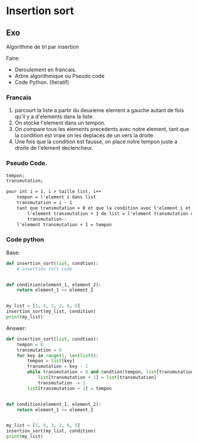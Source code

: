 # Insertion sort

## Exo

Algorithme de tri par insertion

Faire:
- Deroulement en francais.
- Arbre algorithmique ou Pseudo code
- Code Python. (Iteratif)

### Francais

1. parcourt la liste a partir du deuxieme element a gauche autant de fois qu'il y a d'elements dans la liste.
2. On stocke l'element dans un tempon.
3. On compare tous les elements precedents avec notre element, tant que la condition est vraie on les deplaces de un vers la droite.
4. Une fois que la condition est fausse, on place notre tempon juste a droite de l'element declencheur.

### Pseudo Code.

```txt
tempon;
transmutation;

pour int i = 1, i > taille list, i++
    tempon = l'element i dans list
    transmutation = i - 1
    tant que transmutation > 0 et que la condition avec l'element i et l'element transmutation est vraie
        l'element transmutation + 1 de list = l'element transmutation de list
        transmutation--
    l'element transmutation + 1 = tempon
```

### Code python

Base:
```py
def insertion_sort(list, condtion):
    # insertion sort code


def condition(element_1, element_2):
    return element_1 <= element_2


my_list = [1, 4, 3, 2, 6, 5]
insertion_sort(my_list, condition)
print(my_list)
```

Answer:
```py
def insertion_sort(list, condtion):
    tempon = 0
    transmutation = 0
    for key in range(1, len(list)):
        tempon = list[key]
        transmutation = key - 1
        while transmutation > 0 and condtion(tempon, list[transmutation]):
            list[transmutation + 1] = list[transmutation]
            transmutation -= 1
        list[transmutation + 1] = tempon


def condition(element_1, element_2):
    return element_1 <= element_2


my_list = [1, 4, 3, 2, 6, 5]
insertion_sort(my_list, condition)
print(my_list)
```